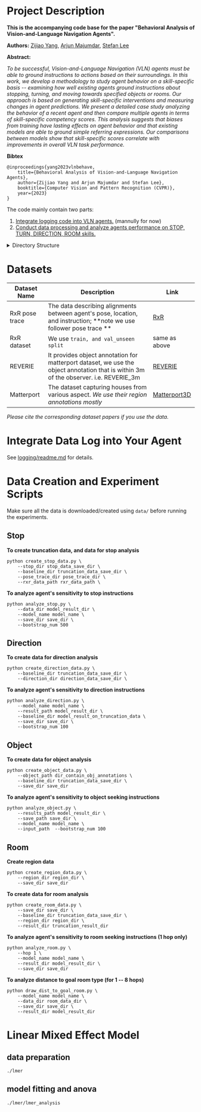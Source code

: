 <!--ts-->
<!--te-->

# Project Description

**This is the accompanying code base for the paper "Behavioral Analysis of Vision-and-Language Navigation
Agents".**

**Authors:** [Zijiao Yang](https://yoark.github.io/), [Arjun Majumdar](https://arjunmajum.github.io/), [Stefan Lee](https://web.engr.oregonstate.edu/~leestef/)

**Abstract:**

_To be successful, Vision-and-Language Navigation (VLN) agents must be able to ground instructions to actions based on their surroundings. In this work, we develop a methodology to study agent behavior on a skill-specific basis -- examining how well existing agents ground instructions about stopping, turning, and moving towards specified objects or rooms. Our approach is based on generating skill-specific interventions and measuring changes in agent predictions. We present a detailed case study analyzing the behavior of a recent agent and then compare multiple agents in terms of skill-specific competency scores. This analysis suggests that biases from training have lasting effects on agent behavior and that existing models are able to ground simple referring expressions. Our comparisons between models show that skill-specific scores correlate with improvements in overall VLN task performance._

**Bibtex**

```
@inproceedings{yang2023vlnbehave,
    title={Behavioral Analysis of Vision-and-Language Navigation Agents},
    author={Zijiao Yang and Arjun Majumdar and Stefan Lee},
    booktitle={Computer Vision and Pattern Recognition (CVPR)},
    year={2023}
}
```

The code mainly contain two parts:

1. [Integrate logging code into VLN agents.](#data-log) (mannully for now)
2. [Conduct data processing and analyze agents performance on STOP, TURN, DIRECTION, ROOM skills.](#data-analysis)

<details>
    <summary> Directory Structure </summary>
<pre>
.
├── LICENSE
├── data
│   ├── __init__.py
│   ├── create_direction_data.py
│   ├── create_object_data.py
│   ├── create_region_data.py
│   ├── create_room_data.py
│   ├── create_stop_data.py
│   └── vlnbehave.mplstyle
├── experiments
│   ├── analyze_direction.py
│   ├── analyze_object.py
│   ├── analyze_room_delta.py
│   ├── analyze_room_dist2goal.py
│   ├── analyze_stop.py
│   └── rxr_traj_stats.py
├── lmer
│   ├── lmer_analysis
│   │   ├── direction.r
│   │   ├── object.r
│   │   ├── room.r
│   │   └── stop.r
│   ├── lmer_direction.py
│   ├── lmer_object.py
│   ├── lmer_room.py
│   ├── lmer_stop.py
│   └── n_hop_dist2goal.bash
├── readme.md
├── scores
│   ├── direction_score.py
│   ├── object_score.py
│   ├── room_score.py
│   └── stop_score.py
└── utils
    ├── __init__.py
    ├── direction_utils.py
    ├── file_utils.py
    ├── object_utils.py
    └── room_utils.py
</pre>
</details>

# Datasets

| Dataset Name   | Description                                                                                                                           | Link                                                                      |
| -------------- | ------------------------------------------------------------------------------------------------------------------------------------- | ------------------------------------------------------------------------- |
| RxR pose trace | The data describing alignments between agent's pose, location, and instruction; **note we use follower pose trace **                  | [RxR](https://github.com/google-research-datasets/RxR)                    |
| RxR dataset    | We use `train, and val_unseen split`                                                                                                  | same as above                                                             |
| REVERIE        | It provides object annotation for matterport dataset, we use the object annotation that is within 3m of the observer. i.e. REVERIE_3m | [REVERIE](https://github.com/YuankaiQi/REVERIE/tree/master/tasks/REVERIE) |
| Matterport     | The dataset capturing houses from various aspect. _We use their region annotations mostly_                                            | [Matterport3D](https://niessner.github.io/Matterport/)                    |

_Please cite the corresponding dataset papers if you use the data._

<a id="data-log"></a>

# Integrate Data Log into Your Agent

See [logging/readme.md](logging/readme.md) for details.

<a id="data-analysis"></a>

# Data Creation and Experiment Scripts

Make sure all the data is downloaded/created using `data/` before running the experiments.

## Stop

**To create truncation data, and data for stop analysis**

```
python create_stop_data.py \
    --stop_dir stop_data_save_dir \
    --baseline_dir truncation_data_save_dir \
    --pose_trace_dir pose_trace_dir \
    --rxr_data_path rxr_data_path \
```

**To analyze agent's sensitivity to stop instructions**

```
python analyze_stop.py \
    --data_dir model_result_dir \
    --model_name model_name \
    --save_dir save_dir \
    --bootstrap_num 500
```

## Direction

**To create data for direction analysis**

```
python create_direction_data.py \
    --baseline_dir truncation_data_save_dir \
    --direction_dir direction_data_save_dir \
```

**To analyze agent's sensitivity to direction instructions**

```
python analyze_direction.py \
    --model_name model_name \
    --result_path model_result_dir \
    --baseline_dir model_result_on_truncation_data \
    --save_dir save_dir \
    --bootstrap_num 100
```

## Object

**To create data for object analysis**

```
python create_object_data.py \
    --object_path dir_contain_obj_annotations \
    --baseline_dir truncation_data_save_dir \
    --save_dir save_dir
```

**To analyze agent's sensitivity to object seeking instructions**

```
python analyze_object.py \
    --results_path model_result_dir \
    --save_path save_dir \
    --model_name model_name \
    --input_path  --bootstrap_num 100
```

## Room

**Create region data**

```
python create_region_data.py \
    --region_dir region_dir \
    --save_dir save_dir
```

**To create data for room analysis**

```
python create_room_data.py \
    --save_dir save_dir \
    --baseline_dir truncation_data_save_dir \
    --region_dir region_dir \
    --result_dir truncation_result_dir
```

**To analyze agent's sensitivity to room seeking instructions (1 hop only)**

```
python analyze_room.py \
    --hop 1 \
    --model_name model_name \
    --result_dir model_result_dir \
    --save_dir save_dir
```

**To analyze distance to goal room type (for 1 -- 8 hops)**

```
python draw_dist_to_goal_room.py \
    --model_name model_name \
    --data_dir room_data_dir \
    --save_dir save_dir \
    --result_dir model_result_dir
```

# Linear Mixed Effect Model

## data preparation

`./lmer`

## model fitting and anova

`./lmer/lmer_analysis`
